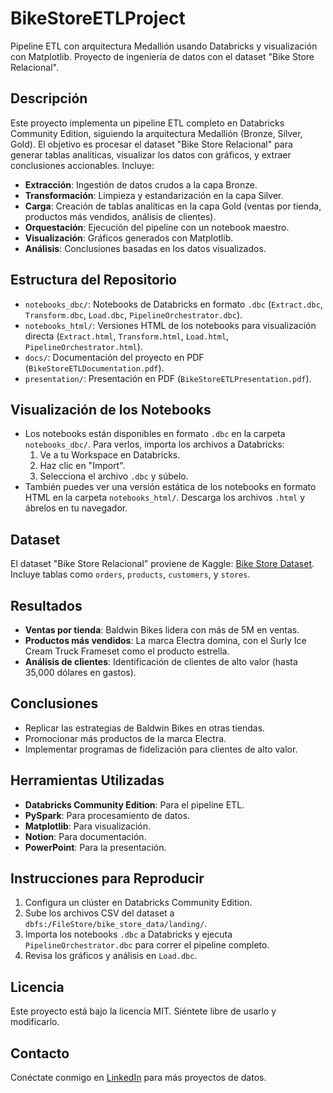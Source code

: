 # BikeStoreETLProject

Pipeline ETL con arquitectura Medallión usando Databricks y visualización con Matplotlib. Proyecto de ingeniería de datos con el dataset "Bike Store Relacional".

## Descripción
Este proyecto implementa un pipeline ETL completo en Databricks Community Edition, siguiendo la arquitectura Medallión (Bronze, Silver, Gold). El objetivo es procesar el dataset "Bike Store Relacional" para generar tablas analíticas, visualizar los datos con gráficos, y extraer conclusiones accionables. Incluye:

- **Extracción**: Ingestión de datos crudos a la capa Bronze.
- **Transformación**: Limpieza y estandarización en la capa Silver.
- **Carga**: Creación de tablas analíticas en la capa Gold (ventas por tienda, productos más vendidos, análisis de clientes).
- **Orquestación**: Ejecución del pipeline con un notebook maestro.
- **Visualización**: Gráficos generados con Matplotlib.
- **Análisis**: Conclusiones basadas en los datos visualizados.

## Estructura del Repositorio
- `notebooks_dbc/`: Notebooks de Databricks en formato `.dbc` (`Extract.dbc`, `Transform.dbc`, `Load.dbc`, `PipelineOrchestrator.dbc`).
- `notebooks_html/`: Versiones HTML de los notebooks para visualización directa (`Extract.html`, `Transform.html`, `Load.html`, `PipelineOrchestrator.html`).
- `docs/`: Documentación del proyecto en PDF (`BikeStoreETLDocumentation.pdf`).
- `presentation/`: Presentación en PDF (`BikeStoreETLPresentation.pdf`).

## Visualización de los Notebooks
- Los notebooks están disponibles en formato `.dbc` en la carpeta `notebooks_dbc/`. Para verlos, importa los archivos a Databricks:
  1. Ve a tu Workspace en Databricks.
  2. Haz clic en "Import".
  3. Selecciona el archivo `.dbc` y súbelo.
- También puedes ver una versión estática de los notebooks en formato HTML en la carpeta `notebooks_html/`. Descarga los archivos `.html` y ábrelos en tu navegador.

## Dataset
El dataset "Bike Store Relacional" proviene de Kaggle: [Bike Store Dataset](https://www.kaggle.com/datasets/dillonmyrick/bike-store-sample-database). Incluye tablas como `orders`, `products`, `customers`, y `stores`.

## Resultados
- **Ventas por tienda**: Baldwin Bikes lidera con más de 5M en ventas.
- **Productos más vendidos**: La marca Electra domina, con el Surly Ice Cream Truck Frameset como el producto estrella.
- **Análisis de clientes**: Identificación de clientes de alto valor (hasta 35,000 dólares en gastos).

## Conclusiones
- Replicar las estrategias de Baldwin Bikes en otras tiendas.
- Promocionar más productos de la marca Electra.
- Implementar programas de fidelización para clientes de alto valor.

## Herramientas Utilizadas
- **Databricks Community Edition**: Para el pipeline ETL.
- **PySpark**: Para procesamiento de datos.
- **Matplotlib**: Para visualización.
- **Notion**: Para documentación.
- **PowerPoint**: Para la presentación.

## Instrucciones para Reproducir
1. Configura un clúster en Databricks Community Edition.
2. Sube los archivos CSV del dataset a `dbfs:/FileStore/bike_store_data/landing/`.
3. Importa los notebooks `.dbc` a Databricks y ejecuta `PipelineOrchestrator.dbc` para correr el pipeline completo.
4. Revisa los gráficos y análisis en `Load.dbc`.

## Licencia
Este proyecto está bajo la licencia MIT. Siéntete libre de usarlo y modificarlo.

## Contacto
Conéctate conmigo en [LinkedIn](www.linkedin.com/in/erickson-otaño>) para más proyectos de datos.
